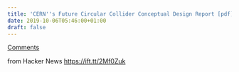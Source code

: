 ```yaml
---
title: 'CERN''s Future Circular Collider Conceptual Design Report [pdf]'
date: 2019-10-06T05:46:00+01:00
draft: false
---
```


[Comments](https://news.ycombinator.com/item?id=21169794)  
  
from Hacker News https://ift.tt/2Mf0Zuk